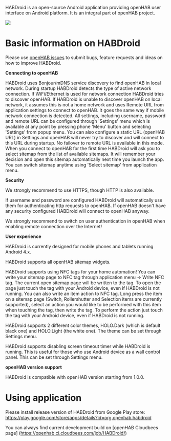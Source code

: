 HABDroid is an open-source Android application providing openHAB user interface on Android platform. It is an integral part of openHAB project.

<img src="http://www.openhab.org/images/ui/android-screens.png">

# Basic information on HABDroid

Please use [openHAB issues](https://github.com/openhab/openhab/issues?state=open) to submit bugs, feature requests and ideas on how to improve HABDroid.

**Connecting to openHAB**

HABDroid uses Bonjour/mDNS service discovery to find openHAB in local network. During startup HABDroid detects the type of active network connection. If WiFi/Ethernet is used for network connection HABDroid tries to discover openHAB.
If HABDroid is unable to discover openHAB on local network, it assumes this is not a home network and uses Remote URL from application settings to connect to openHAB. It goes the same way if mobile network connection is detected. All settings, including username, password and remote URL can be configured through 'Settings' menu which is available at any point by pressing phone 'Menu' button and selecting 'Settings' from popup menu. You can also configure a static URL (openHAB URL) in Settings and openHAB will never try to discover and will connect to this URL during startup. No failover to remote URL is available in this mode.
When you connect to openHAB for the first time HABDroid will ask you to select sitemap from the list of available sitemaps. It will remember your decision and open this sitemap automatically next time you launch the app. You can switch sitemap anytime using 'Select sitemap' from application menu.

**Security**

We strongly recommend to use HTTPS, though HTTP is also available.

If username and password are configured HABDroid will automatically use them for authenticating http requests to openHAB. If openHAB doesn't have any security configured HABDroid will connect to openHAB anyway.

We strongly recommend to switch on user authentication in openHAB when enabling remote connection over the Internet!

**User experience**

HABDroid is currently designed for mobile phones and tablets running Android 4.x.

HABDroid supports all openHAB sitemap widgets.

HABDroid supports using NFC tags for your home automation!
You can write your sitemap page to NFC tag through application menu -> Write NFC tag. The current open sitemap page will be written to the tag. To open the page just touch the tag with your Android device, even if HABDroid is not running.
You can also write an item action to NFC tag. Long press the item on a sitemap page (Switch, Rollershutter and Selection items are currently supported), select an action you would like to be performed with this item when touching the tag, then write the tag. To perform the action just touch the tag with your Android device, even if HABDroid is not running.

HABDroid supports 2 different color themes, HOLO.Dark (which is default black one) and HOLO.Light (the white one). The theme can be set through Settings menu.

HABDroid supports disabling screen timeout timer while HABDroid is running. This is useful for those who use Android device as a wall control panel. This can be set through Settings menu.

**openHAB version support**

HABDroid is compatible with openHAB version starting from 1.0.0.

# Using application

Please install release version of HABDroid from Google Play store:
https://play.google.com/store/apps/details?id=org.openhab.habdroid

You can always find current development build on [openHAB Cloudbees page]
(https://openhab.ci.cloudbees.com/job/HABDroid/)
